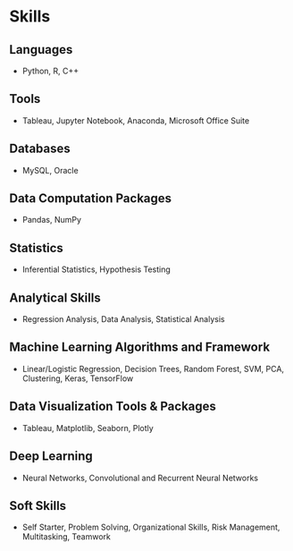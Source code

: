 # Skills

## Languages
- Python, R, C++

## Tools
- Tableau, Jupyter Notebook, Anaconda, Microsoft Office Suite

## Databases
- MySQL, Oracle

## Data Computation Packages
- Pandas, NumPy

## Statistics
- Inferential Statistics, Hypothesis Testing

## Analytical Skills
- Regression Analysis, Data Analysis, Statistical Analysis

## Machine Learning Algorithms and Framework
- Linear/Logistic Regression, Decision Trees, Random Forest, SVM, PCA, Clustering, Keras, TensorFlow

## Data Visualization Tools & Packages
- Tableau, Matplotlib, Seaborn, Plotly

## Deep Learning
- Neural Networks, Convolutional and Recurrent Neural Networks

## Soft Skills
- Self Starter, Problem Solving, Organizational Skills, Risk Management, Multitasking, Teamwork
